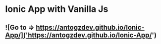 # Ionic App with Vanilla Js






## ![Go to => https://antogzdev.github.io/Ionic-App/]('https://antogzdev.github.io/Ionic-App/')
